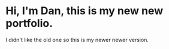 # Hi, I'm Dan, this is my new new portfolio.

I didn't like the old one so this is my newer newer version.